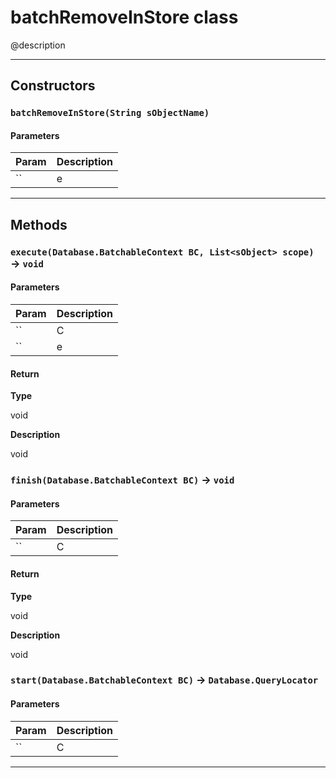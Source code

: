 # batchRemoveInStore class

@description

---
## Constructors
### `batchRemoveInStore(String sObjectName)`
#### Parameters

| Param | Description |
| ----- | ----------- |
|`` | e |

---
## Methods
### `execute(Database.BatchableContext BC, List<sObject> scope)` → `void`
#### Parameters

| Param | Description |
| ----- | ----------- |
|`` | C |
|`` | e |

#### Return

**Type**

void

**Description**

void

### `finish(Database.BatchableContext BC)` → `void`
#### Parameters

| Param | Description |
| ----- | ----------- |
|`` | C |

#### Return

**Type**

void

**Description**

void

### `start(Database.BatchableContext BC)` → `Database.QueryLocator`
#### Parameters

| Param | Description |
| ----- | ----------- |
|`` | C |

---
